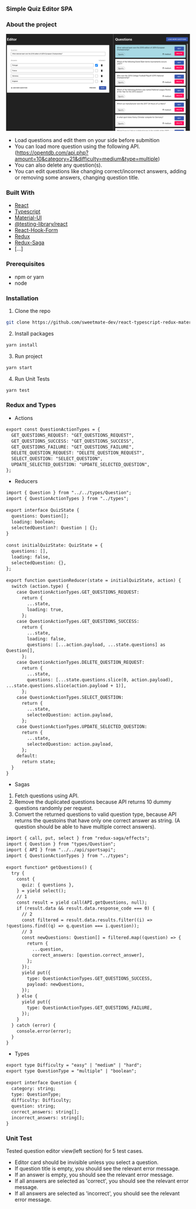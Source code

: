### Simple Quiz Editor SPA

### About the project

![UI](screenshot.png)

- Load questions and edit them on your side before submition
- You can load more question using the following API. (https://opentdb.com/api.php?amount=10&category=21&difficulty=medium&type=multiple)
- You can also delete any question(s).
- You can edit questions like changing correct/incorrect answers, adding or removing some answers, changing question title.

### Built With

- [React](https://reactjs.org/docs/getting-started.html)
- [Typescript](https://www.pluralsight.com/guides/typescript-react-getting-started)
- [Material-UI](https://material-ui.com/)
- [@testing-library/react](https://testing-library.com/docs/react-testing-library/intro/)
- [React-Hook-Form](https://react-hook-form.com/get-started/)
- [Redux](https://redux.js.org/introduction/getting-started)
- [Redux-Saga](https://redux-saga.js.org/docs/introduction/BeginnerTutorial.html)
- [...]

### Prerequisites

- npm or yarn
- node

### Installation

1. Clone the repo

```sh
git clone https://github.com/sweetmate-dev/react-typescript-redux-material.git
```

2. Install packages

```sh
yarn install
```

3. Run project

```sh
yarn start
```

4. Run Unit Tests

```sh
yarn test
```

### Redux and Types

- Actions

```JS
export const QuestionActionTypes = {
  GET_QUESTIONS_REQUEST: "GET_QUESTIONS_REQUEST",
  GET_QUESTIONS_SUCCESS: "GET_QUESTIONS_SUCCESS",
  GET_QUESTIONS_FAILURE: "GET_QUESTIONS_FAILURE",
  DELETE_QUESTION_REQUEST: "DELETE_QUESTION_REQUEST",
  SELECT_QUESTION: "SELECT_QUESTION",
  UPDATE_SELECTED_QUESTION: "UPDATE_SELECTED_QUESTION",
};
```

- Reducers

```JS
import { Question } from "../../types/Question";
import { QuestionActionTypes } from "../types";

export interface QuizState {
  questions: Question[];
  loading: boolean;
  selectedQuestion?: Question | {};
}

const initialQuizState: QuizState = {
  questions: [],
  loading: false,
  selectedQuestion: {},
};

export function questionReducer(state = initialQuizState, action) {
  switch (action.type) {
    case QuestionActionTypes.GET_QUESTIONS_REQUEST:
      return {
        ...state,
        loading: true,
      };
    case QuestionActionTypes.GET_QUESTIONS_SUCCESS:
      return {
        ...state,
        loading: false,
        questions: [...action.payload, ...state.questions] as Question[],
      };
    case QuestionActionTypes.DELETE_QUESTION_REQUEST:
      return {
        ...state,
        questions: [...state.questions.slice(0, action.payload), ...state.questions.slice(action.payload + 1)],
      };
    case QuestionActionTypes.SELECT_QUESTION:
      return {
        ...state,
        selectedQuestion: action.payload,
      };
    case QuestionActionTypes.UPDATE_SELECTED_QUESTION:
      return {
        ...state,
        selectedQuestion: action.payload,
      };
    default:
      return state;
  }
}
```

- Sagas

1. Fetch questions using API.
2. Remove the duplicated questions because API returns 10 dummy questions randomly per request.
3. Convert the returned questions to valid question type, because API returns the questoins that have only one correct answer as string. (A question should be able to have multiple correct answers).

```JS
import { call, put, select } from "redux-saga/effects";
import { Question } from "types/Question";
import { API } from "../../api/sportsapi";
import { QuestionActionTypes } from "../types";

export function* getQuestions() {
  try {
    const {
      quiz: { questions },
    } = yield select();
    // 1
    const result = yield call(API.getQuestions, null);
    if (result.data && result.data.response_code === 0) {
      // 2
      const filtered = result.data.results.filter((i) => !questions.find((q) => q.question === i.question));
      // 3
      const newQuestions: Question[] = filtered.map((question) => {
        return {
          ...question,
          correct_answers: [question.correct_answer],
        };
      });
      yield put({
        type: QuestionActionTypes.GET_QUESTIONS_SUCCESS,
        payload: newQuestions,
      });
    } else {
      yield put({
        type: QuestionActionTypes.GET_QUESTIONS_FAILURE,
      });
    }
  } catch (error) {
    console.error(error);
  }
}
```

- Types

```JS
export type Difficulty = "easy" | "medium" | "hard";
export type QuestionType = "multiple" | "boolean";

export interface Question {
  category: string;
  type: QuestionType;
  difficulty: Difficulty;
  question: string;
  correct_answers: string[];
  incorrect_answers: string[];
}

```

### Unit Test

Tested question editor view(left section) for 5 test cases.

- Editor card should be invisible unless you select a question.
- If question title is empty, you should see the relevant error message.
- If an answer is empty, you should see the relevant error message.
- If all answers are selected as 'correct', you should see the relevant error message.
- If all answers are selected as 'incorrect', you should see the relevant error message.
